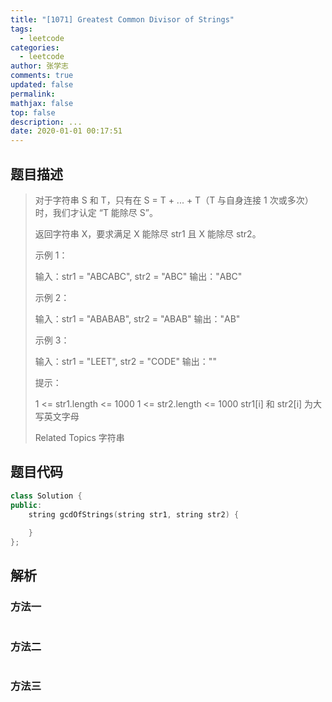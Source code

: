 ```yaml
---
title: "[1071] Greatest Common Divisor of Strings"
tags:
  - leetcode
categories:
  - leetcode
author: 张学志
comments: true
updated: false
permalink:
mathjax: false
top: false
description: ...
date: 2020-01-01 00:17:51
---
```


## 题目描述

> 对于字符串 S 和 T，只有在 S = T + ... + T（T 与自身连接 1 次或多次）时，我们才认定 “T 能除尽 S”。 
> 
> 返回字符串 X，要求满足 X 能除尽 str1 且 X 能除尽 str2。 
> 
> 
> 
> 示例 1： 
> 
> 输入：str1 = "ABCABC", str2 = "ABC"
> 输出："ABC"
> 
> 
> 示例 2： 
> 
> 输入：str1 = "ABABAB", str2 = "ABAB"
> 输出："AB"
> 
> 
> 示例 3： 
> 
> 输入：str1 = "LEET", str2 = "CODE"
> 输出：""
> 
> 
> 
> 
> 提示： 
> 
> 
> 1 <= str1.length <= 1000 
> 1 <= str2.length <= 1000 
> str1[i] 和 str2[i] 为大写英文字母 
> 
> Related Topics 字符串

## 题目代码

```cpp
class Solution {
public:
    string gcdOfStrings(string str1, string str2) {
        
    }
};
```

## 解析

### 方法一

```cpp

```

### 方法二

```cpp

```

### 方法三

```cpp

```

